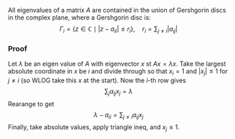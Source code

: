 All eigenvalues of a matrix $A$ are contained in the union of Gershgorin discs in the complex plane, where a Gershgorin disc is:
$$
\Gamma_{i}=\{ z \in \mathbb{C} \mid |z-a_{ii}|\leq r_{i} \}, \quad r_{i}=\sum_{j\neq i}|a_{ij}|
$$
### Proof
Let $\lambda$ be an eigen value of $A$ with eigenvector $x$ st $Ax=\lambda x$. 
Take the largest absolute coordinate in $x$ be $i$ and divide through so that $x_{i}=1$ and $|x_{j}|\leq 1$ for $j\neq i$ (so WLOG take this $x$ at the start).
Now the $i$-th row gives $$
\sum_{j} a_{ij}x_{j}=\lambda
$$
Rearange to get $$
\lambda - a_{ii} = \sum_{j\neq i}a_{ij}x_{j}
$$
Finally, take absolute values, apply triangle ineq, and $x_j\leq 1$. 